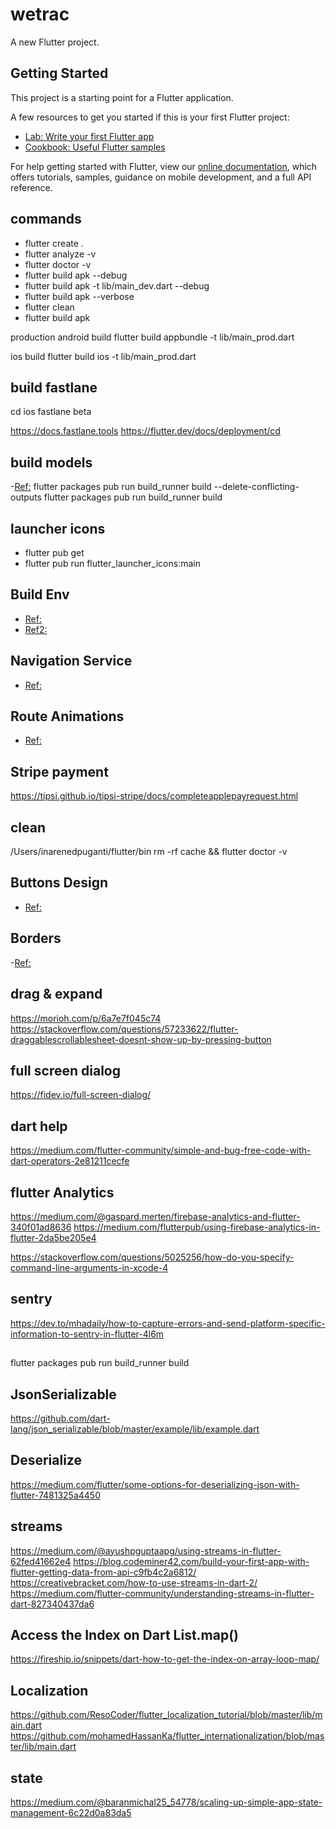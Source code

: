 # wetrac

A new Flutter project.

## Getting Started

This project is a starting point for a Flutter application.

A few resources to get you started if this is your first Flutter project:

- [Lab: Write your first Flutter app](https://flutter.dev/docs/get-started/codelab)
- [Cookbook: Useful Flutter samples](https://flutter.dev/docs/cookbook)

For help getting started with Flutter, view our
[online documentation](https://flutter.dev/docs), which offers tutorials,
samples, guidance on mobile development, and a full API reference.

## commands
- flutter create .
- flutter analyze -v
- flutter doctor -v
- flutter build apk --debug
- flutter build apk -t lib/main_dev.dart --debug
- flutter build apk --verbose
- flutter clean
- flutter build apk

production android build
flutter build appbundle -t lib/main_prod.dart

ios build
flutter build ios -t lib/main_prod.dart

<!-- https://www.youtube.com/watch?v=FdgDgcrDeNI -->
<!-- ref: https://kobiton.com/topics/develop-deploy-and-test-flutter-apps/ -->

## build fastlane

cd ios
fastlane beta

https://docs.fastlane.tools
https://flutter.dev/docs/deployment/cd

## build models

-[Ref:](https://flutter-academy.com/work-with-json-in-flutter-part-2-json-serializable/)
flutter packages pub run build_runner build --delete-conflicting-outputs
flutter packages pub run build_runner build

## launcher icons

- flutter pub get
- flutter pub run flutter_launcher_icons:main

## Build Env

- [Ref:](https://stackoverflow.com/questions/47438564/how-do-i-build-different-versions-of-my-flutter-app-for-qa-dev-prod)
- [Ref2:](https://medium.com/@LohaniDamodar/flutter-separating-build-environment-with-multiple-firebase-environment-92e40e26d275)

## Navigation Service

- [Ref:](https://github.com/FilledStacks/flutter-tutorials/tree/f5b09c7d75ad060e3e6199064ca810e65e751de4/025-navigation-service)

## Route Animations

- [Ref:](https://medium.com/flutter-community/everything-you-need-to-know-about-flutter-page-route-transition-9ef5c1b32823)

## Stripe payment

https://tipsi.github.io/tipsi-stripe/docs/completeapplepayrequest.html

## clean

/Users/inarenedpuganti/flutter/bin
rm -rf cache && flutter doctor -v

## Buttons Design

- [Ref:](https://stackoverflow.com/questions/49442247/round-button-with-text-and-icon-in-flutter)

## Borders

-[Ref:](https://stackoverflow.com/questions/50756745/custom-card-shape-flutter-sdk)

## drag & expand

https://morioh.com/p/6a7e7f045c74
https://stackoverflow.com/questions/57233622/flutter-draggablescrollablesheet-doesnt-show-up-by-pressing-button

## full screen dialog

https://fidev.io/full-screen-dialog/

## dart help

https://medium.com/flutter-community/simple-and-bug-free-code-with-dart-operators-2e81211cecfe

## flutter Analytics

https://medium.com/@gaspard.merten/firebase-analytics-and-flutter-340f01ad8636
https://medium.com/flutterpub/using-firebase-analytics-in-flutter-2da5be205e4

https://stackoverflow.com/questions/5025256/how-do-you-specify-command-line-arguments-in-xcode-4

## sentry

https://dev.to/mhadaily/how-to-capture-errors-and-send-platform-specific-information-to-sentry-in-flutter-4l6m

##

flutter packages pub run build_runner build

## JsonSerializable

https://github.com/dart-lang/json_serializable/blob/master/example/lib/example.dart

## Deserialize

https://medium.com/flutter/some-options-for-deserializing-json-with-flutter-7481325a4450

## streams

https://medium.com/@ayushpguptaapg/using-streams-in-flutter-62fed41662e4
https://blog.codeminer42.com/build-your-first-app-with-flutter-getting-data-from-api-c9fb4c2a6812/
https://creativebracket.com/how-to-use-streams-in-dart-2/
https://medium.com/flutter-community/understanding-streams-in-flutter-dart-827340437da6

## Access the Index on Dart List.map()

https://fireship.io/snippets/dart-how-to-get-the-index-on-array-loop-map/

## Localization

https://github.com/ResoCoder/flutter_localization_tutorial/blob/master/lib/main.dart
https://github.com/mohamedHassanKa/flutter_internationalization/blob/master/lib/main.dart


## state
https://medium.com/@baranmichal25_54778/scaling-up-simple-app-state-management-6c22d0a83da5